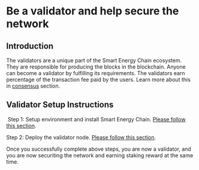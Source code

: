 # Be a validator and help secure the network 


## Introduction
The validators are a unique part of the Smart Energy Chain ecosystem. They are responsible for  producing the blocks in the blockchain. Anyone can become a validator by fulfilling its requirements. The validators earn percentage of the transaction fee paid by the users. Learn more about this in [consensus](https://docs.SEPlveblockchain.io/#/consensus) section.
    
## Validator Setup Instructions
​
Step 1: Setup environment and install Smart Energy Chain. [Please follow this section](https://docs.SEPlveblockchain.io/#/dev/install).

Step 2: Deploy the validator node. [Please follow this section](https://docs.SEPlveblockchain.io/#/dev/deploy).

Once you successfully complete above steps, you are now a validator, and you are now securiting the network and earning staking reward at the same time.

